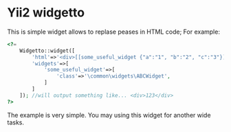 Yii2 widgetto
================
This is simple widget allows to replase peases in HTML code;
For example:
```php
<?=
	Widgetto::widget([
		'html'=>'<div>[[some_useful_widget {"a":"1", "b":"2", "c":"3"}]]</div>',
		'widgets'=>[
			'some_useful_widget'=>[
				'class'=>'\common\widgets\ABCWidget',
			]
		]
	]); //will output something like... <div>123</div>
?>

```
The example is very simple. You may using this widget for another wide tasks.
